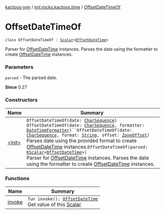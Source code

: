 [kactoos-jvm](../../index.md) / [nnl.rocks.kactoos.time](../index.md) / [OffsetDateTimeOf](./index.md)

# OffsetDateTimeOf

`class OffsetDateTimeOf : `[`Scalar`](../../nnl.rocks.kactoos/-scalar/index.md)`<`[`OffsetDateTime`](http://docs.oracle.com/javase/8/docs/api/java/time/OffsetDateTime.html)`>`

Parser for [OffsetDateTime](http://docs.oracle.com/javase/8/docs/api/java/time/OffsetDateTime.html) instances.
Parses the date using the formatter to create
[OffsetDateTime](http://docs.oracle.com/javase/8/docs/api/java/time/OffsetDateTime.html) instances.

### Parameters

`parsed` - The parsed date.

**Since**
0.27

### Constructors

| Name | Summary |
|---|---|
| [&lt;init&gt;](-init-.md) | `OffsetDateTimeOf(date: `[`CharSequence`](https://kotlinlang.org/api/latest/jvm/stdlib/kotlin/-char-sequence/index.html)`)`<br>`OffsetDateTimeOf(date: `[`CharSequence`](https://kotlinlang.org/api/latest/jvm/stdlib/kotlin/-char-sequence/index.html)`, formatter: `[`DateTimeFormatter`](http://docs.oracle.com/javase/8/docs/api/java/time/format/DateTimeFormatter.html)`)``OffsetDateTimeOf(date: `[`CharSequence`](https://kotlinlang.org/api/latest/jvm/stdlib/kotlin/-char-sequence/index.html)`, format: `[`String`](https://kotlinlang.org/api/latest/jvm/stdlib/kotlin/-string/index.html)`, offset: `[`ZoneOffset`](http://docs.oracle.com/javase/8/docs/api/java/time/ZoneOffset.html)`)`<br>Parses date using the provided format to create [OffsetDateTime](http://docs.oracle.com/javase/8/docs/api/java/time/OffsetDateTime.html) instances.`OffsetDateTimeOf(parsed: `[`KScalar`](../../nnl.rocks.kactoos/-k-scalar.md)`<`[`OffsetDateTime`](http://docs.oracle.com/javase/8/docs/api/java/time/OffsetDateTime.html)`>)`<br>Parser for [OffsetDateTime](http://docs.oracle.com/javase/8/docs/api/java/time/OffsetDateTime.html) instances. Parses the date using the formatter to create [OffsetDateTime](http://docs.oracle.com/javase/8/docs/api/java/time/OffsetDateTime.html) instances. |

### Functions

| Name | Summary |
|---|---|
| [invoke](invoke.md) | `fun invoke(): `[`OffsetDateTime`](http://docs.oracle.com/javase/8/docs/api/java/time/OffsetDateTime.html)<br>Get value of this [Scalar](../../nnl.rocks.kactoos/-scalar/index.md) |
